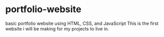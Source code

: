 # portfolio-website
basic portfolio website
using HTML, CSS, and JavaScript
This is the first website i will be making for my projects to live in.

